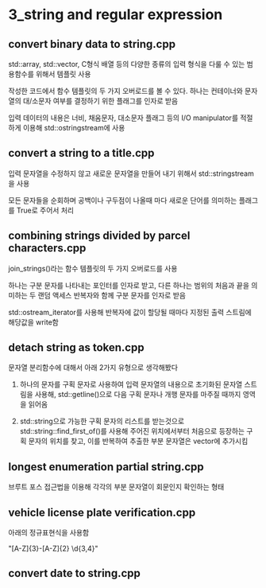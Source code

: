 # 3_string and regular expression

## convert binary data to string.cpp
std::array, std::vector, C형식 배열 등의 다양한 종류의 입력 형식을 다룰 수 있는 범용함수를 위해서 템플릿 사용

작성한 코드에서 함수 템플릿의 두 가지 오버로드를 볼 수 있다. 하나는 컨테이너와 문자열의 대/소문자 여부를 결정하기 위한 플래그를 인자로 받음

입력 데이터의 내용은 너비, 채움문자, 대소문자 플래그 등의 I/O manipulator를 적절하게 이용해 std::ostringstream에 사용

## convert a string to a title.cpp
입력 문자열을 수정하지 않고 새로운 문자열을 만들어 내기 위해서 std::stringstream을 사용

모든 문자들을 순회하며 공백이나 구두점이 나올때 마다 새로운 단어를 의미하는 플래그를 True로 주어서 처리

## combining strings divided by parcel characters.cpp
join_strings()라는 함수 템플릿의 두 가지 오버로드를 사용

하나는 구분 문자를 나타내는 포인터를 인자로 받고, 다른 하나는 범위의 처음과 끝을 의미하는 두 랜덤 액세스 반복자와 함께 구분 문자를 인자로 받음

std::ostream_iterator를 사용해 반복자에 값이 할당될 때마다 지정된 출력 스트림에 해당값을 write함

## detach string as token.cpp
문자열 분리함수에 대해서 아래 2가지 유형으로 생각해봤다

1. 하나의 문자를 구획 문자로 사용하여 입력 문자열의 내용으로 초기화된 문자열 스트림을 사용해, std::getline()으로 다음 구획 문자나 개행 문자를 마주질 때까지 영역을 읽어옴

2. std::string으로 가능한 구획 문자의 리스트를 받는것으로 std::string::find_first_of()를 사용해 주어진 위치에서부터 처음으로 등장하는 구획 문자의 위치를 찾고, 이를 반복하여 추출한 부분 문자열은 vector에 추가시킴

## longest enumeration partial string.cpp
브루트 포스 접근법을 이용해 각각의 부분 문자열이 회문인지 확인하는 형태

## vehicle license plate verification.cpp
아래의 정규표현식을 사용함

"[A-Z]{3}-[A-Z]{2} \d{3,4}"

## convert date to string.cpp